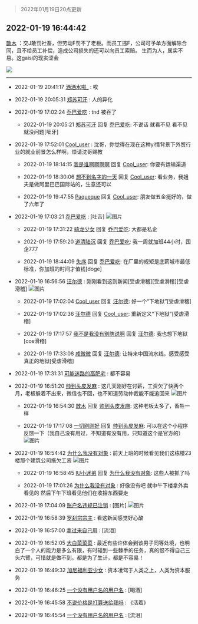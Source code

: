 > 2022年01月19日20点更新
<link rel="stylesheet" href="https://cdn.jsdelivr.net/gh/taotie6/sampleJSON@main/css/photo_show.css">
<meta name="referrer" content="no-referrer" />


 ## 2022-01-19 16:44:42 

 [㪚木](https://www.coolapk.com/feed/32938713?shareKey=ZWM4ODUyODUwMTUwNjFlN2QzMzM~) ：交J敢罚社畜，但劳动F罚不了老板。而员工违F，公司可予单方面解除合同，且不给员工补偿，造成公司损失的还可以向员工索赔。
生而为人，属实不易。这gaisi的现实涩会 

<div class="album">
<img class="img-item" src="https://image.coolapk.com/feed/2022/0119/16/1081091_9645c4e4_1605_3837_478@1080x1003.png" />
</div>

 ------- 

- 2022-01-19 20:41:17 [洒洒水啦_](uid=652939) : 唉 

- 2022-01-19 20:05:31 [郑苏可汗](uid=678781) : 人的异化 

- 2022-01-19 17:02:24 [乔巴爱吃](uid=927862) : tnd 被吞了 

    - 2022-01-19 20:05:21 [郑苏可汗](uid=678781) 回复 [乔巴爱吃](uid=927862): 不说话 就看不见 看不见就没问题[呲牙] 

- 2022-01-19 17:52:01 [Cool_user](uid=3479505) : 沈哥，你觉得在现在这种yi情背景下外贸行业的就业前景怎么样啊，烦请沈哥赐教 

    - 2022-01-19 18:14:15 [我是谁啊啊啊啊](uid=2536100) 回复 [Cool_user](uid=3479505): 你要有运输渠道 

    - 2022-01-19 18:30:06 [想不到名字的一天](uid=3534257) 回复 [Cool_user](uid=3479505): 看业务，我姐夫是做阿里巴巴国际站的，生意还可以 

    - 2022-01-19 19:47:55 [Paqueque](uid=685582) 回复 [Cool_user](uid=3479505): 朋友做五金挺好的，做了六年了 

- 2022-01-19 17:03:21 [乔巴爱吃](uid=927862) : [吐舌] ![图片](https://image.coolapk.com/feed/2022/0119/17/927862_1baeb75b_3000_5905_727@1080x2340.jpeg)

    - 2022-01-19 17:31:22 [骑龙少女](uid=2934362) 回复 [乔巴爱吃](uid=927862): 大都是私企 

    - 2022-01-19 17:59:20 [道清陆沉](uid=889471) 回复 [乔巴爱吃](uid=927862): 我一周就加班44小时，国企777 

    - 2022-01-19 18:44:09 [失序](uid=1009107) 回复 [乔巴爱吃](uid=927862): 在厂里的规矩是底薪城市最低标准，你加班的时间才值钱[doge] 

- 2022-01-19 16:56:56 [汪尔德](uid=1595236) : 刚刚看到这则新闻[受虐滑稽][受虐滑稽][受虐滑稽] ![图片](https://image.coolapk.com/feed/2022/0119/16/1595236_f7e700e2_2567_2613_984@1080x1883.jpeg)

    - 2022-01-19 17:02:04 [Cool_user](uid=3479505) 回复 [汪尔德](uid=1595236): 好一个“下地狱”[受虐滑稽] 

    - 2022-01-19 17:02:36 [汪尔德](uid=1595236) 回复 [Cool_user](uid=3479505): 重新定义“下地狱”[受虐滑稽] 

    - 2022-01-19 17:17:57 [我不是我没有别瞎说啊](uid=2231912) 回复 [汪尔德](uid=1595236): 我也想下地狱[cos滑稽] 

    - 2022-01-19 17:33:08 [咸微微](uid=1248718) 回复 [汪尔德](uid=1595236): 让特来中国流水线，感受感受真正的地狱[受虐滑稽] 

- 2022-01-19 17:31:31 [可能迷路的高肥宅](uid=1534505) : 都不容易 

- 2022-01-19 16:51:20 [帅到头皮发麻](uid=1730937) : 这几天刚好在讨薪，工资欠了快两个月，老板躲着不出来，微信也不回，也不知道劳动仲裁能不能追回来 ![图片](https://image.coolapk.com/feed/2022/0119/16/1730937_fc4a43da_2279_8321_740@1080x2340.jpeg)

    - 2022-01-19 16:54:30 [㪚木](uid=1081091) 回复 [帅到头皮发麻](uid=1730937): 这种老板太多了，畜牲一样 

    - 2022-01-19 17:17:08 [一切刚刚好](uid=701389) 回复 [帅到头皮发麻](uid=1730937): 可以在这个小程序反馈一下（我自己没有用过，不知道有没有用，只知道这个是官方的） ![图片](https://image.coolapk.com/feed/2022/0119/17/701389_3c6c2671_3827_528_324@1080x2400.jpeg)

- 2022-01-19 16:54:42 [为什么我没有对象](uid=2236988) : 前天上班的时候看见我们这栋楼23楼那个建筑公司拖欠工资 ![图片](https://image.coolapk.com/feed/2022/0119/16/2236988_b9e8a60f_2481_6567_610@2494x3325.jpeg)

    - 2022-01-19 16:58:45 [IU小迷弟](uid=2571083) 回复 [为什么我没有对象](uid=2236988): 这些人被抓了吗 

    - 2022-01-19 17:01:26 [为什么我没有对象](uid=2236988) : 好像没有吧 就中午下楼拿外卖看见的 然后下午下班看见他们在收拾东西要走 

- 2022-01-19 17:04:09 [账户名违规已注销](uid=1039732) : [图片] ![图片](https://image.coolapk.com/feed/2022/0119/17/1039732_b2266298_3047_9852_690@1440x1710.jpeg)

- 2022-01-19 16:58:39 [罗刹宗宗主](uid=1080167) : 看这新闻感觉好心酸 

- 2022-01-19 16:57:00 [拿过来自己用](uid=1371810) : [流泪] 

- 2022-01-19 16:52:05 [大白菜菜菜](uid=2081020) : 最近有些许体会到该男子同等处境，也明白了一个人的能力是多么有限，有时碰到一些棘手的任务，真的恨不得自己三头六臂，可惜就是做不到。都是为了生计，都是不容易！ 

- 2022-01-19 16:49:32 [加尼福利亚少女](uid=1387516) : 资本凌驾于人类之上，人类为资本服务 

- 2022-01-19 16:46:25 [一个没有用户名的用户名](uid=1314924) : [喝酒] 

- 2022-01-19 16:45:58 [不说价格是打算送给我吗](uid=3415876) : 《活着》 

- 2022-01-19 16:45:54 [一个没有用户名的用户名](uid=1314924) : [流泪] 

